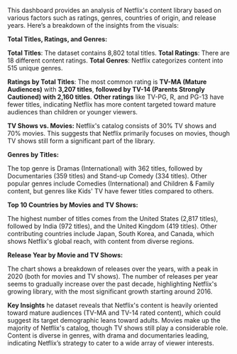 This dashboard provides an analysis of Netflix's content library based on various factors such as ratings, genres, countries of origin, and release years.
Here’s a breakdown of the insights from the visuals:

**Total Titles, Ratings, and Genres:**

**Total Titles**: The dataset contains 8,802 total titles.
**Total Ratings**: There are 18 different content ratings.
**Total Genres**: Netflix categorizes content into 515 unique genres.

**Ratings by Total Titles**:
The most common rating is **TV-MA (Mature Audiences)** with **3,207 titles**, **followed by TV-14 (Parents Strongly Cautioned) with 2,160 titles**.
**Other ratings** like TV-PG, R, and PG-13 have fewer titles, indicating Netflix has more content targeted toward mature audiences than children or younger viewers.

**TV Shows vs. Movies:**
Netflix's catalog consists of 30% TV shows and 70% movies. This suggests that Netflix primarily focuses on movies, though TV shows still form a significant part of the library.

**Genres by Titles:**

The top genre is Dramas (International) with 362 titles, followed by Documentaries (359 titles) and Stand-up Comedy (334 titles).
Other popular genres include Comedies (International) and Children & Family content, but genres like Kids' TV have fewer titles compared to others.

**Top 10 Countries by Movies and TV Shows:**

The highest number of titles comes from the United States (2,817 titles), followed by India (972 titles), and the United Kingdom (419 titles).
Other contributing countries include Japan, South Korea, and Canada, which shows Netflix's global reach, with content from diverse regions.

**Release Year by Movie and TV Shows:**

The chart shows a breakdown of releases over the years, with a peak in 2020 (both for movies and TV shows).
The number of releases per year seems to gradually increase over the past decade, highlighting Netflix's growing library, with the most significant growth starting around 2016.


**Key Insights**
he dataset reveals that Netflix's content is heavily oriented toward mature audiences (TV-MA and TV-14 rated content), which could suggest its target demographic leans toward adults.
Movies make up the majority of Netflix's catalog, though TV shows still play a considerable role.
Content is diverse in genres, with drama and documentaries leading, indicating Netflix’s strategy to cater to a wide array of viewer interests.

